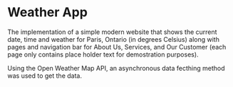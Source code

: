 # Weather App

The implementation of a simple modern website that shows the current date, time and weather for Paris, Ontario (in degrees Celsius) along with
pages and navigation bar for About Us, Services, and Our Customer (each page only contains place holder text for demostration purposes).

Using the Open Weather Map API, an asynchronous data fecthing method was used to get the data.
